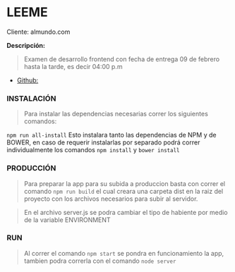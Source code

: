 # LEEME #
Cliente: almundo.com

__Descripción:__
 > Examen de desarrollo frontend con fecha de entrega 09 de febrero hasta la tarde, es decir 04:00 p.m

 - [Github:](https://github.com/nik0571/almundo)

### INSTALACIÓN ###

  > Para instalar las dependencias necesarias correr los siguientes comandos:

  ```npm run all-install``` Esto instalara tanto las dependencias de NPM y de BOWER, en caso de requerir instalarlas
  por separado podrá correr individualmente los comandos ```npm install``` y ```bower install```

### PRODUCCIÓN ###

  > Para preparar la app para su subida a produccion basta con correr el comando ```npm run build``` el cual creara
    una carpeta dist en la raiz del proyecto con los archivos necesarios para subir al servidor.

  > En el archivo server.js se podra cambiar el tipo de habiente por medio de la variable ENVIRONMENT


### RUN ###

  > Al correr el comando ```npm start``` se pondra en funcionamiento la app, tambien podra correrla con el comando ```node server```
